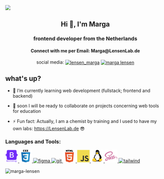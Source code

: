 ![](https://komarev.com/ghpvc/?username=marga-lensen&color=fbbf24)


<h2 align="center">Hi 👋, I'm Marga</h2>
<h3 align="center">frontend developer from the Netherlands</h3>

<h4 align="center" color= "blue">Connect with me per Email: Marga@LensenLab.de</h4>
<p align="center">social media: 
  <a href="https://twitter.com/lensen_marga" target="blank"><img align="center" src="https://raw.githubusercontent.com/rahuldkjain/github-profile-readme-generator/master/src/images/icons/Social/twitter.svg" alt="lensen_marga" height="30" width="40" /></a>
<a href="https://linkedin.com/in/marga lensen" target="blank"><img align="center" src="https://raw.githubusercontent.com/rahuldkjain/github-profile-readme-generator/master/src/images/icons/Social/linked-in-alt.svg" alt="marga lensen" height="30" width="40" /></a>
</p>
</p>


##  what's up?
- 🌱 I’m currently learning web development (fullstack; frontend and backend)

- 👯 soon I will be ready to collaborate on projects concerning web tools for education

- ⚡ Fun fact: Actually, I am a chemist by training and I used to have my own labs: 
https://LensenLab.de 😎

<!-- - 🤔 I’m looking for help with ...
- 💬 Ask me about ...
- 📫 How to reach me: ...
- 😄 Pronouns: ... -->


<h3 align="left">Languages and Tools:</h3>
<p align="left"> <a href="https://getbootstrap.com" target="_blank" rel="noreferrer"> <img src="https://raw.githubusercontent.com/devicons/devicon/master/icons/bootstrap/bootstrap-plain-wordmark.svg" alt="bootstrap" width="40" height="40"/> </a> <a href="https://www.w3schools.com/css/" target="_blank" rel="noreferrer"> <img src="https://raw.githubusercontent.com/devicons/devicon/master/icons/css3/css3-original-wordmark.svg" alt="css3" width="40" height="40"/> </a> <a href="https://www.figma.com/" target="_blank" rel="noreferrer"> <img src="https://www.vectorlogo.zone/logos/figma/figma-icon.svg" alt="figma" width="40" height="40"/> </a> <a href="https://git-scm.com/" target="_blank" rel="noreferrer"> <img src="https://www.vectorlogo.zone/logos/git-scm/git-scm-icon.svg" alt="git" width="40" height="40"/> </a> <a href="https://www.w3.org/html/" target="_blank" rel="noreferrer"> <img src="https://raw.githubusercontent.com/devicons/devicon/master/icons/html5/html5-original-wordmark.svg" alt="html5" width="40" height="40"/> </a> <a href="https://developer.mozilla.org/en-US/docs/Web/JavaScript" target="_blank" rel="noreferrer"> <img src="https://raw.githubusercontent.com/devicons/devicon/master/icons/javascript/javascript-original.svg" alt="javascript" width="40" height="40"/> </a> <a href="https://www.linux.org/" target="_blank" rel="noreferrer"> <img src="https://raw.githubusercontent.com/devicons/devicon/master/icons/linux/linux-original.svg" alt="linux" width="40" height="40"/> </a> <a href="https://sass-lang.com" target="_blank" rel="noreferrer"> <img src="https://raw.githubusercontent.com/devicons/devicon/master/icons/sass/sass-original.svg" alt="sass" width="40" height="40"/> </a> <a href="https://tailwindcss.com/" target="_blank" rel="noreferrer"> <img src="https://www.vectorlogo.zone/logos/tailwindcss/tailwindcss-icon.svg" alt="tailwind" width="40" height="40"/> </a> </p>

<p><img align="center" src="https://github-readme-stats.vercel.app/api/top-langs?username=marga-lensen&show_icons=true&locale=en&layout=compact" alt="marga-lensen" /></p>


